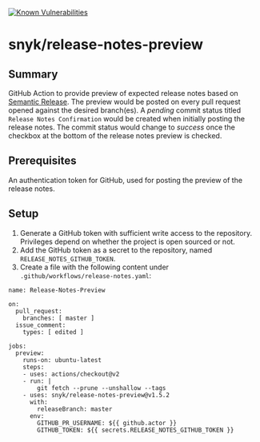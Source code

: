 [![Known Vulnerabilities](https://snyk.io/test/github/snyk/release-notes-preview/badge.svg?targetFile=package.json)](https://snyk.io/test/github/snyk/release-notes-preview?targetFile=package.json)

# snyk/release-notes-preview #

## Summary ##

GitHub Action to provide preview of expected release notes based on [Semantic Release](https://github.com/semantic-release/semantic-release).
The preview would be posted on every pull request opened against the desired branch(es).
A _pending_ commit status titled `Release Notes Confirmation` would be created when initially posting the release notes.
The commit status would change to _success_ once the checkbox at the bottom of the release notes preview is checked.

## Prerequisites ##

An authentication token for GitHub, used for posting the preview of the release notes.

## Setup ##

1. Generate a GitHub token with sufficient write access to the repository. Privileges depend on whether the project is open sourced or not.
2. Add the GitHub token as a secret to the repository, named `RELEASE_NOTES_GITHUB_TOKEN`.
3. Create a file with the following content under `.github/workflows/release-notes.yaml`:

```
name: Release-Notes-Preview

on:
  pull_request:
    branches: [ master ]
  issue_comment:
    types: [ edited ]

jobs:
  preview:
    runs-on: ubuntu-latest
    steps:
    - uses: actions/checkout@v2
    - run: |
        git fetch --prune --unshallow --tags
    - uses: snyk/release-notes-preview@v1.5.2
      with:
        releaseBranch: master
      env:
        GITHUB_PR_USERNAME: ${{ github.actor }}
        GITHUB_TOKEN: ${{ secrets.RELEASE_NOTES_GITHUB_TOKEN }}
```
